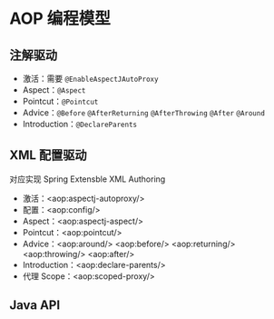 # AOP 编程模型

## 注解驱动

* 激活：需要 `@EnableAspectJAutoProxy`
* Aspect：`@Aspect`
* Pointcut：`@Pointcut`
* Advice：`@Before` `@AfterReturning` `@AfterThrowing` `@After` `@Around`
* Introduction：`@DeclareParents`



## XML 配置驱动

对应实现 Spring Extensble XML Authoring

* 激活：\<aop:aspectj-autoproxy/>
* 配置：\<aop:config/>
* Aspect：\<aop:aspectj-aspect/>
* Pointcut：\<aop:pointcut/>
* Advice：\<aop:around/> \<aop:before/> \<aop:returning/> \<aop:throwing/> \<aop:after/>
* Introduction：\<aop:declare-parents/>
* 代理 Scope：\<aop:scoped-proxy/>



## Java API